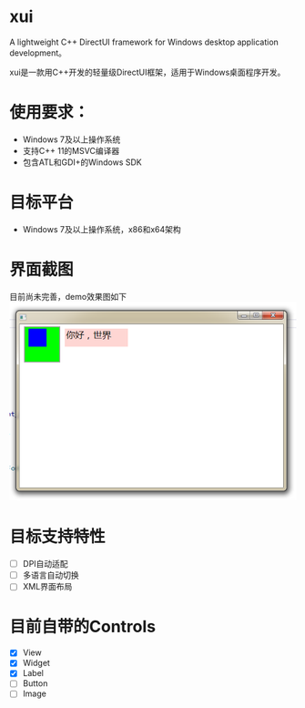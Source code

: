 # xui
A lightweight C++ DirectUI framework for Windows desktop application development。

xui是一款用C++开发的轻量级DirectUI框架，适用于Windows桌面程序开发。

# 使用要求：
* Windows 7及以上操作系统
* 支持C++ 11的MSVC编译器
* 包含ATL和GDI+的Windows SDK

# 目标平台
* Windows 7及以上操作系统，x86和x64架构

# 界面截图
目前尚未完善，demo效果图如下
![demo](/demo.png)

# 目标支持特性
- [ ] DPI自动适配
- [ ] 多语言自动切换
- [ ] XML界面布局

# 目前自带的Controls
- [x] View
- [x] Widget
- [x] Label
- [ ] Button
- [ ] Image